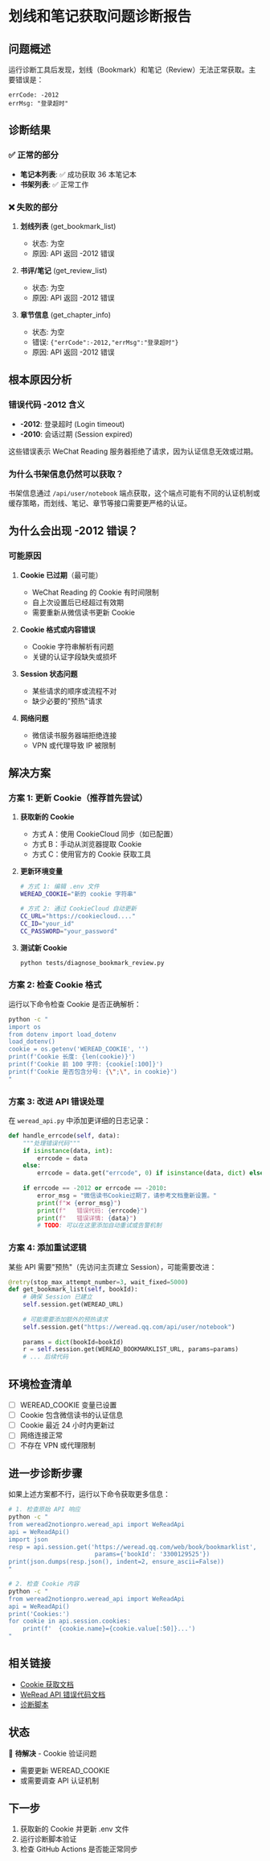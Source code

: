 # 划线和笔记获取问题诊断报告

## 问题概述

运行诊断工具后发现，划线（Bookmark）和笔记（Review）无法正常获取。主要错误是：
```
errCode: -2012
errMsg: "登录超时"
```

## 诊断结果

### ✅ 正常的部分
- **笔记本列表**: ✅ 成功获取 36 本笔记本
- **书架列表**: ✅ 正常工作

### ❌ 失败的部分
1. **划线列表** (get_bookmark_list)
   - 状态: 为空
   - 原因: API 返回 -2012 错误

2. **书评/笔记** (get_review_list)
   - 状态: 为空
   - 原因: API 返回 -2012 错误

3. **章节信息** (get_chapter_info)
   - 状态: 为空
   - 错误: `{"errCode":-2012,"errMsg":"登录超时"}`
   - 原因: API 返回 -2012 错误

## 根本原因分析

### 错误代码 -2012 含义
- **-2012**: 登录超时 (Login timeout)
- **-2010**: 会话过期 (Session expired)

这些错误表示 WeChat Reading 服务器拒绝了请求，因为认证信息无效或过期。

### 为什么书架信息仍然可以获取？
书架信息通过 `/api/user/notebook` 端点获取，这个端点可能有不同的认证机制或缓存策略，而划线、笔记、章节等接口需要更严格的认证。

## 为什么会出现 -2012 错误？

### 可能原因

1. **Cookie 已过期**（最可能）
   - WeChat Reading 的 Cookie 有时间限制
   - 自上次设置后已经超过有效期
   - 需要重新从微信读书更新 Cookie

2. **Cookie 格式或内容错误**
   - Cookie 字符串解析有问题
   - 关键的认证字段缺失或损坏

3. **Session 状态问题**
   - 某些请求的顺序或流程不对
   - 缺少必要的"预热"请求

4. **网络问题**
   - 微信读书服务器端拒绝连接
   - VPN 或代理导致 IP 被限制

## 解决方案

### 方案 1: 更新 Cookie（推荐首先尝试）

1. **获取新的 Cookie**
   - 方式 A：使用 CookieCloud 同步（如已配置）
   - 方式 B：手动从浏览器提取 Cookie
   - 方式 C：使用官方的 Cookie 获取工具

2. **更新环境变量**
   ```bash
   # 方式 1: 编辑 .env 文件
   WEREAD_COOKIE="新的 cookie 字符串"
   
   # 方式 2: 通过 CookieCloud 自动更新
   CC_URL="https://cookiecloud...."
   CC_ID="your_id"
   CC_PASSWORD="your_password"
   ```

3. **测试新 Cookie**
   ```bash
   python tests/diagnose_bookmark_review.py
   ```

### 方案 2: 检查 Cookie 格式

运行以下命令检查 Cookie 是否正确解析：

```bash
python -c "
import os
from dotenv import load_dotenv
load_dotenv()
cookie = os.getenv('WEREAD_COOKIE', '')
print(f'Cookie 长度: {len(cookie)}')
print(f'Cookie 前 100 字符: {cookie[:100]}')
print(f'Cookie 是否包含分号: {\";\", in cookie}')
"
```

### 方案 3: 改进 API 错误处理

在 `weread_api.py` 中添加更详细的日志记录：

```python
def handle_errcode(self, data):
    """处理错误代码"""
    if isinstance(data, int):
        errcode = data
    else:
        errcode = data.get("errcode", 0) if isinstance(data, dict) else 0
    
    if errcode == -2012 or errcode == -2010:
        error_msg = "微信读书Cookie过期了，请参考文档重新设置。"
        print(f"❌ {error_msg}")
        print(f"   错误代码: {errcode}")
        print(f"   错误详情: {data}")
        # TODO: 可以在这里添加自动重试或告警机制
```

### 方案 4: 添加重试逻辑

某些 API 需要"预热"（先访问主页建立 Session），可能需要改进：

```python
@retry(stop_max_attempt_number=3, wait_fixed=5000)
def get_bookmark_list(self, bookId):
    # 确保 Session 已建立
    self.session.get(WEREAD_URL)
    
    # 可能需要添加额外的预热请求
    self.session.get("https://weread.qq.com/api/user/notebook")
    
    params = dict(bookId=bookId)
    r = self.session.get(WEREAD_BOOKMARKLIST_URL, params=params)
    # ... 后续代码
```

## 环境检查清单

- [ ] WEREAD_COOKIE 变量已设置
- [ ] Cookie 包含微信读书的认证信息
- [ ] Cookie 最近 24 小时内更新过
- [ ] 网络连接正常
- [ ] 不存在 VPN 或代理限制

## 进一步诊断步骤

如果上述方案都不行，运行以下命令获取更多信息：

```bash
# 1. 检查原始 API 响应
python -c "
from weread2notionpro.weread_api import WeReadApi
api = WeReadApi()
import json
resp = api.session.get('https://weread.qq.com/web/book/bookmarklist', 
                        params={'bookId': '3300129525'})
print(json.dumps(resp.json(), indent=2, ensure_ascii=False))
"

# 2. 检查 Cookie 内容
python -c "
from weread2notionpro.weread_api import WeReadApi
api = WeReadApi()
print('Cookies:')
for cookie in api.session.cookies:
    print(f'  {cookie.name}={cookie.value[:50]}...')
"
```

## 相关链接

- [Cookie 获取文档](https://mp.weixin.qq.com/s/B_mqLUZv7M1rmXRsMlBf7A)
- [WeRead API 错误代码文档](https://weread.qq.com/docs)
- [诊断脚本](tests/diagnose_bookmark_review.py)

## 状态

🔴 **待解决** - Cookie 验证问题
- 需要更新 WEREAD_COOKIE
- 或需要调查 API 认证机制

## 下一步

1. 获取新的 Cookie 并更新 .env 文件
2. 运行诊断脚本验证
3. 检查 GitHub Actions 是否能正常同步
